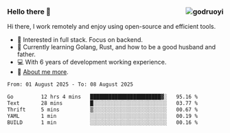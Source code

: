 ### Hello there 👋 <img align="right" src="https://github-readme-stats.vercel.app/api?username=godruoyi&show_icons=true" alt="godruoyi" />

Hi there, I work remotely and enjoy using open-source and efficient tools.

- 🔭 Interested in full stack. Focus on backend.
- 🌱 Currently learning Golang, Rust, and how to be a good husband and father.
- 💻 With 6 years of development working experience.
- 👒 [About me more](https://godruoyi.com/posts/about-godruoyi).



<!--START_SECTION:waka-->

```txt
From: 01 August 2025 - To: 08 August 2025

Go         12 hrs 4 mins   ███████████████████████▓░   95.16 %
Text       28 mins         █░░░░░░░░░░░░░░░░░░░░░░░░   03.77 %
Thrift     5 mins          ▒░░░░░░░░░░░░░░░░░░░░░░░░   00.67 %
YAML       1 min           ░░░░░░░░░░░░░░░░░░░░░░░░░   00.19 %
BUILD      1 min           ░░░░░░░░░░░░░░░░░░░░░░░░░   00.16 %
```

<!--END_SECTION:waka-->
